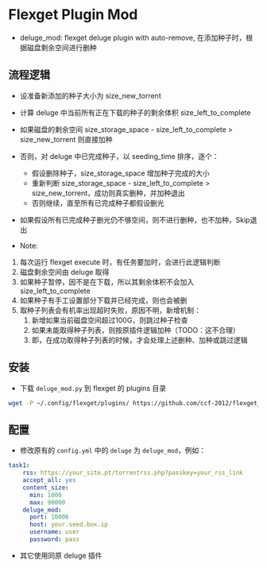 # Flexget Plugin Mod

* deluge_mod: flexget deluge plugin with auto-remove, 在添加种子时，根据磁盘剩余空间进行删种

## 流程逻辑
* 设准备新添加的种子大小为 size_new_torrent
* 计算 deluge 中当前所有正在下载的种子的剩余体积 size_left_to_complete
* 如果磁盘的剩余空间 size_storage_space - size_left_to_complete > size_new_torrent 则直接加种
* 否则，对 deluge 中已完成种子，以 seeding_time 排序，逐个：
	* 假设删除种子，size_storage_space 增加种子完成的大小
	* 重新判断 size_storage_space - size_left_to_complete > size_new_torrent，成功则真实删种，并加种退出
	* 否则继续，直至所有已完成种子都假设删光
* 如果假设所有已完成种子删光仍不够空间，则不进行删种，也不加种，Skip退出

* Note:
1. 每次运行 flexget execute 时，有任务要加时，会进行此逻辑判断
2. 磁盘剩余空间由 deluge 取得
3. 如果种子暂停，因不是在下载，所以其剩余体积不会加入 size_left_to_complete
4. 如果种子有手工设置部分下载并已经完成，则也会被删
5. 取种子列表会有机率出现超时失败，原因不明，新增机制：
   1. 新增如果当前磁盘空间超过100G，则跳过种子检查
   2. 如果未能取得种子列表，则按原插件逻辑加种（TODO：这不合理）
   3. 即，在成功取得种子列表的时候，才会处理上述删种、加种或跳过逻辑



## 安装
* 下载 `deluge_mod.py` 到 flexget 的 plugins 目录
```sh
wget -P ~/.config/flexget/plugins/ https://github.com/ccf-2012/flexget_plugin_mod/blob/main/deluge_mod.py
```

## 配置
* 修改原有的 `config.yml` 中的 `deluge` 为 `deluge_mod`，例如：
```yaml
task1:
    rss: https://your_site.pt/torrentrss.php?passkey=your_rss_link
    accept_all: yes
    content_size:
      min: 1000
      max: 90000
    deluge_mod:
      port: 10006
      host: your.seed.box.ip
      username: user
      password: pass
```
* 其它使用同原 deluge 插件

